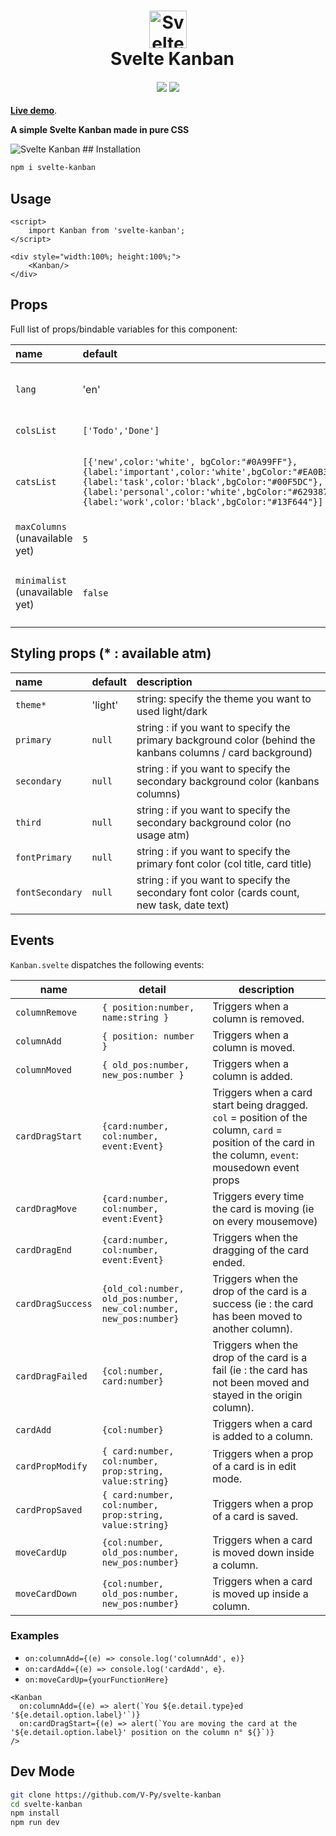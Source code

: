 <h1 align="center">
  <img src="https://raw.githubusercontent.com/V-Py/svelte-kanban/master/src/kanbanicon.png" alt="Svelte Kanban" height=60>
  <br>&ensp;Svelte Kanban
</h1>

<h4 align="center">
<a href="https://www.npmjs.com/package/svelte-kanban"><img src="https://img.shields.io/npm/v/svelte-kanban.svg"/></a>
<a href="https://opensource.org/licenses/MIT"><img src="https://img.shields.io/badge/License-MIT-blue.svg"/></a>
<!-- TODO POST IT ON MADE WITH SVELTE -->
<!-- <a href="https://madewithsvelte.com/p/svelte-tags-input/shield-link"><img src="https://madewithsvelte.com/storage/repo-shields/2151-shield.svg"/></a> -->
</h4>

<div class="hide-in-docs">

**[Live demo](https://kanban-demo.vercel.app/)**.

</div>

**A simple Svelte Kanban made in pure CSS**

<img src="https://raw.githubusercontent.com/V-Py/svelte-kanban/master/static/kanbancapture.PNG" alt="Svelte Kanban">
<slot />
## Installation

```sh
npm i svelte-kanban
```

## Usage

```svelte
<script>
    import Kanban from 'svelte-kanban';
</script>

<div style="width:100%; height:100%;">
    <Kanban/>
</div>
```

## Props

Full list of props/bindable variables for this component:

<div class="table">

<!-- prettier-ignore -->
| name             | default                                                    | description                                                                                                                                                                                    |
| :--------------- | :--------------------------------------------------------- | :--------------------------------------------------------------------------------------------------------------------------------------------------------------------------------------------- |
| `lang`        | 'en'                                              | String to specify the language of the kanban, only french and english supported atm (`en`/`fr`). |
| `colsList`   | `['Todo','Done']`                                                     | Array of string to define the default columns.|
| `catsList`      | `[{'new',color:'white', bgColor:"#0A99FF"},{label:'important',color:'white',bgColor:"#EA0B38"},{label:'task',color:'black',bgColor:"#00F5DC"},{label:'personal',color:'white',bgColor:"#629387"},{label:'work',color:'black',bgColor:"#13F644"}]` | Array of objects `(label:string, color:string, bgColor:string)`defining the categories available for the cards.|
| `maxColumns` (unavailable yet)  | `5` | Max number of columns the user can display on the kanban.|
| `minimalist`   (unavailable yet)| `false` | Boolean, if set to true, the card will be minimalist version with only a title and a delete button.|

</div>

## Styling props (* : available atm)
| name             | default                                                    | description                                                                                                                                                                                    |
| :--------------- | :--------------------------------------------------------- | :--------------------------------------------------------------------------------------------------------------------------------------------------------------------------------------------- |
| `theme*`        | 'light'                                              | string: specify the theme you want to used light/dark |
| `primary`   | `null`                                                     | string : if you want to specify the primary background color (behind the kanbans columns / card background)|
| `secondary`   | `null` | string : if you want to specify the secondary background color (kanbans columns)|
| `third`   | `null` | string : if you want to specify the secondary background color (no usage atm)|
| `fontPrimary`   | `null` | string : if you want to specify the primary font color (col title, card title)|
| `fontSecondary`   | `null` | string : if you want to specify the secondary font color (cards count, new task, date text)|
## Events

`Kanban.svelte` dispatches the following events:

| name        | detail                                                                              | description                                                                                                                         |
| ----------- | ----------------------------------------------------------------------------------- | ----------------------------------------------------------------------------------------------------------------------------------- |
| `columnRemove`       | `{ position:number, name:string }`                                                                | Triggers when a column is removed.                                                                                            |
| `columnAdd`    | `{ position: number }`                                                                | Triggers when a column is moved.                                                     |
| `columnMoved`    | `{ old_pos:number, new_pos:number }`                                                                | Triggers when a column is added.                                                     |
| `cardDragStart` | `{card:number, col:number, event:Event}`                                                                 | Triggers when a card start being dragged. `col` = position of the column, `card` = position of the card in the column, `event`: mousedown event props |
| `cardDragMove`    | `{card:number, col:number, event:Event}` | Triggers every time the card is moving (ie on every mousemove)                                              |
| `cardDragEnd`      |`{card:number, col:number, event:Event}`| Triggers when the dragging of the card ended.|
| `cardDragSuccess`      |`{old_col:number, old_pos:number, new_col:number, new_pos:number}`| Triggers when the drop of the card is a success (ie : the card has been moved to another column).|
| `cardDragFailed`      |`{col:number, card:number}`| Triggers when the drop of the card is a fail (ie : the card has not been moved and stayed in the origin column).|
| `cardAdd`      |`{col:number}`| Triggers when a card is added to a column.|
| `cardPropModify`      |`{ card:number, col:number, prop:string, value:string}`| Triggers when a prop of a card is in edit mode.|
| `cardPropSaved`      |`{ card:number, col:number, prop:string, value:string}`| Triggers when a prop of a card is saved.|
| `moveCardUp`      |`{col:number, old_pos:number, new_pos:number}`| Triggers when a card is moved down inside a column.|
| `moveCardDown`      |`{col:number, old_pos:number, new_pos:number}`| Triggers when a card is moved up inside a column.|
### Examples

<!-- prettier-ignore -->
- `on:columnAdd={(e) => console.log('columnAdd', e)}`
- `on:cardAdd={(e) => console.log('cardAdd', e}`.
- `on:moveCardUp={yourFunctionHere}`

```svelte
<Kanban
  on:columnAdd={(e) => alert(`You ${e.detail.type}ed '${e.detail.option.label}'`)}
  on:cardDragStart={(e) => alert(`You are moving the card at the '${e.detail.option.label}' position on the column n° ${}`)}
/>
```

## Dev Mode

```sh
git clone https://github.com/V-Py/svelte-kanban
cd svelte-kanban
npm install
npm run dev
```